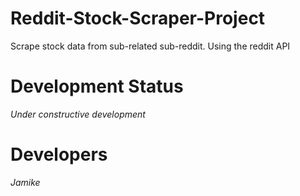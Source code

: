 # Reddit-Stock-Scraper-Project
Scrape stock data from sub-related sub-reddit. Using the reddit API
# Development Status
*Under constructive development*
# Developers
*Jamike*
